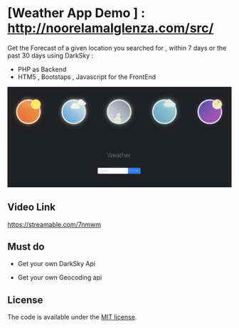 # [Weather App Demo ] : http://noorelamalglenza.com/src/

 Get the Forecast of a given location you searched for , within 7 days or the past 30 days using DarkSky :
 - PHP as Backend  
 - HTM5 , Bootstaps , Javascript for the FrontEnd


![alt tag](https://raw.githubusercontent.com/MischaMoon/WeatherApp/master/Weather.png)



## Video Link  
https://streamable.com/7nmwm




## Must do 
 - Get your own DarkSky Api

 - Get your own Geocoding api 

## License

The code is available under the [MIT license](LICENSE.txt).
